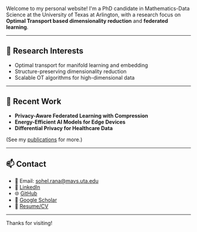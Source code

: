 
Welcome to my personal website! I'm a PhD candidate in Mathematics-Data Science at the University of Texas at Arlington, with a research focus on **Optimal Transport based dimensionality reduction** and **federated learning**.

---

## 🔬 Research Interests

- Optimal transport for manifold learning and embedding
- Structure-preserving dimensionality reduction  
- Scalable OT algorithms for high-dimensional data  
  

---

## 📄 Recent Work

- **Privacy-Aware Federated Learning with Compression**
- **Energy-Efficient AI Models for Edge Devices** 
- **Differential Privacy for Healthcare Data**

(See my [publications](https://scholar.google.com) for more.)

---

## 📫 Contact

- 📧 Email: [sohel.rana@mavs.uta.edu](mailto:sohel.rana@mavs.uta.edu)  
- 🔗 [LinkedIn](https://www.linkedin.com/in/muhammad-sohel-rana-302a321b7/)
- 🌐 [GitHub](https://github.com/msr3384)
- 🧠 [Google Scholar](https://scholar.google.com/citations?user=yourID)  
- 📁 [Resume/CV](./cv.pdf)  

---

Thanks for visiting!

